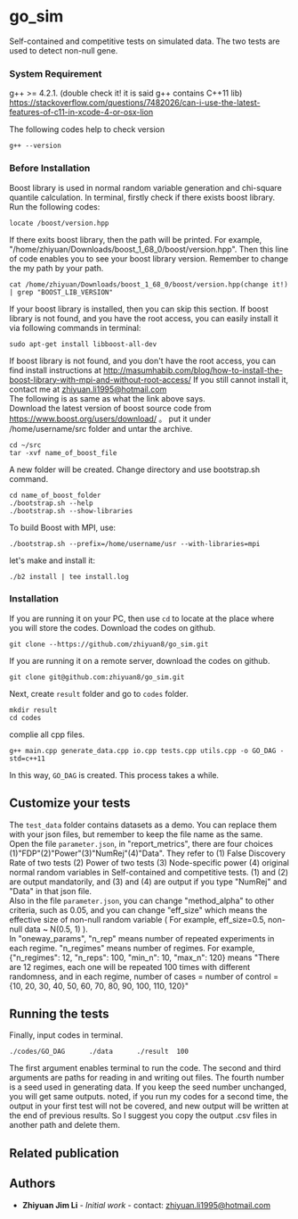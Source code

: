 ﻿# go_sim

Self-contained and competitive tests on simulated data. The two tests are used to detect non-null gene.

### System Requirement
g++ >= 4.2.1. (double check it! it is said g++ contains C++11 lib)
https://stackoverflow.com/questions/7482026/can-i-use-the-latest-features-of-c11-in-xcode-4-or-osx-lion

The following codes help to check version
```
g++ --version
```

### Before Installation

Boost library is used in normal random variable generation and chi-square quantile calculation. In terminal, firstly check if there exists boost library. Run the following codes:
```
locate /boost/version.hpp
```
If there exits boost library, then the path will be printed. For example, "/home/zhiyuan/Downloads/boost_1_68_0/boost/version.hpp". Then this line of code enables you to see your boost library version. Remember to change the my path by your path.
```
cat /home/zhiyuan/Downloads/boost_1_68_0/boost/version.hpp(change it!) | grep "BOOST_LIB_VERSION"
```
If your boost library is installed, then you can skip this section. 
If boost library is not found, and you have the root access, you can easily install it via following commands in terminal:
```
sudo apt-get install libboost-all-dev
```
If boost library is not found, and you don't have the root access, you can find install instructions at http://masumhabib.com/blog/how-to-install-the-boost-library-with-mpi-and-without-root-access/  If you still cannot install it, contact me at zhiyuan.li1995@hotmail.com <br/>
The following is as same as what the link above says. <br/>
Download the latest version of boost source code from https://www.boost.org/users/download/  。 put it under /home/username/src folder and untar the archive.
```
cd ~/src
tar -xvf name_of_boost_file
```
A new folder will be created. Change directory and use bootstrap.sh command.
```
cd name_of_boost_folder
./bootstrap.sh --help
./bootstrap.sh --show-libraries
```
To build Boost with MPI, use:
```
./bootstrap.sh --prefix=/home/username/usr --with-libraries=mpi
```
let's make and install it:
```
./b2 install | tee install.log
```

### Installation 

If you are running it on your PC, then use ```cd``` to locate at the place where you will store the codes. Download the codes on github.
```
git clone --https://github.com/zhiyuan8/go_sim.git
```
If you are running it on a remote server, download the codes on github.
```
git clone git@github.com:zhiyuan8/go_sim.git 
```
Next, create ```result``` folder and go to ```codes``` folder.
```
mkdir result
cd codes
```
complie all cpp files.
```
g++ main.cpp generate_data.cpp io.cpp tests.cpp utils.cpp -o GO_DAG -std=c++11
```
In this way, ```GO_DAG``` is created. 	This process takes a while.

## Customize your tests
The ```test_data``` folder contains datasets as a demo. You can replace them with your json files, but remember to keep the file name as the same.  <br/>
Open the file ```parameter.json```, in "report_metrics", there are four choices (1)"FDP"(2)"Power"(3)"NumRej"(4)"Data". They refer to (1) False Discovery Rate of two tests (2) Power of two tests (3) Node-specific power (4) original normal random variables in Self-contained and competitive tests. (1) and (2) are output mandatorily, and (3) and (4) are output if you type "NumRej" and "Data" in that json file. <br/>
Also in the file ```parameter.json```, you can change "method_alpha" to other criteria, such as 0.05, and you can change  "eff_size" which means the effective size of non-null random variable ( For example, eff_size=0.5, non-null data ~ N(0.5, 1) ). <br/>
In  "oneway_params", "n_rep" means number of repeated experiments in each regime. "n_regimes" means number of regimes. For example,  {"n_regimes": 12, "n_reps": 100, "min_n": 10, "max_n": 120} means "There are 12 regimes, each one will be repeated 100 times with different randomness, and in each regime, number of cases = number of control = {10, 20, 30, 40, 50, 60, 70, 80, 90, 100, 110, 120}"

## Running the tests

Finally, input codes in terminal.
```
./codes/GO_DAG      ./data      ./result  100
```
The first argument enables terminal to run the code. The second and third arguments are paths for reading in and writing out files. The fourth number is a seed used in generating data. If you keep the seed number unchanged, you will get same outputs.
noted, if you run my codes for a second time, the output in your first test will not be covered, and new output will be written at the end of previous results. So I suggest you copy the output .csv files in another path and delete them.

## Related publication


## Authors

* **Zhiyuan Jim Li** - *Initial work* - contact: zhiyuan.li1995@hotmail.com


